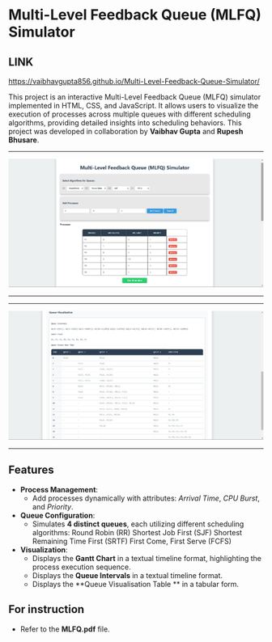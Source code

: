 # Multi-Level Feedback Queue (MLFQ) Simulator

## LINK

https://vaibhavgupta856.github.io/Multi-Level-Feedback-Queue-Simulator/

This project is an interactive Multi-Level Feedback Queue (MLFQ) simulator implemented in HTML, CSS, and JavaScript. It allows users to visualize the execution of processes across multiple queues with different scheduling algorithms, providing detailed insights into scheduling behaviors. This project was developed in collaboration by **Vaibhav Gupta** and **Rupesh Bhusare**.

---
![MLFQ Simulator Screenshot](image1.png)

---

---
![MLFQ Simulator Screenshot](image2.png)

---
## Features

- **Process Management**:
  - Add processes dynamically with attributes: *Arrival Time*, *CPU Burst*, and *Priority*.
- **Queue Configuration**:
  - Simulates **4 distinct queues**, each utilizing different scheduling algorithms:
    Round Robin (RR)
    Shortest Job First (SJF)
    Shortest Remaining Time First (SRTF)
    First Come, First Serve (FCFS)
- **Visualization**:
  - Displays the **Gantt Chart** in a textual timeline format, highlighting the process execution sequence.
  - Displays the **Queue Intervals**  in a textual timeline format.
  - Displays the **Queue Visualisation Table **  in a tabular form.

## For instruction
  - Refer to the **MLFQ.pdf** file.
